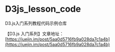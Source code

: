 # D3js_lesson_code
D3.js入门系列教程代码示例仓库

【D3.js 入门系列】文章地址：[https://juejin.im/post/5aa0d5716fb9a028da7c1a4b](https://juejin.im/post/5aa0d5716fb9a028da7c1a4b)